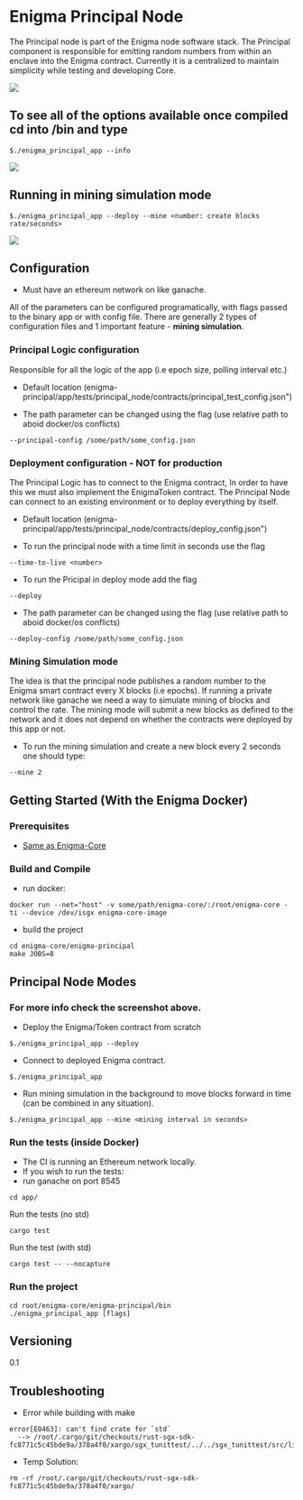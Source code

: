 # Enigma Principal Node

The Principal node is part of the Enigma node software stack. 
The Principal component  is responsible for emitting random numbers from within an enclave into the Enigma contract. 
Currently it is a centralized to maintain simplicity while testing and developing Core.

<img src="https://drone.enigma.co/api/badges/enigmampc/enigma-core/status.svg?branch=principal-node-isan" />

## To see all of the options available once compiled cd into /bin and type
```
$./enigma_principal_app --info
```
<img src="https://image.ibb.co/nOcLry/newinfo.png" />

## Running in mining simulation mode
```
$./enigma_principal_app --deploy --mine <number: create blocks rate/seconds>
```
<img src="https://image.ibb.co/hunpJd/mininig.png" />

## Configuration

* Must have an ethereum network on like ganache. 

All of the parameters can be configured programatically, with flags passed to the binary app or with config file. 
There are generally 2 types of configuration files and 1 important feature - **mining simulation**. 

### Principal Logic configuration 

Responsible for all the logic of the app (i.e epoch size, polling interval etc.)

* Default location (enigma-principal/app/tests/principal_node/contracts/principal_test_config.json")

* The path parameter can be changed using the flag (use relative path to aboid docker/os conflicts)

```
--principal-config /some/path/some_config.json
```
### Deployment configuration - NOT for production

The Principal Logic has to connect to the Enigma contract, In order to have this we must also implement the EnigmaToken contract.
The Principal Node can connect to an existing environment or to deploy everything by itself. 

* Default location (enigma-principal/app/tests/principal_node/contracts/deploy_config.json")

* To run the principal node with a time limit in seconds use the flag 

```
--time-to-live <number>
```

* To run the Pricipal in deploy mode add the flag 

```
--deploy
```

* The path parameter can be changed using the flag (use relative path to aboid docker/os conflicts)

```
--deploy-config /some/path/some_config.json
```

### Mining Simulation mode

The idea is that the principal node publishes a random number to the Enigma smart contract every X blocks (i.e epochs). 
If running a private network like ganache we need a way to simulate mining of blocks and control the rate. 
The mining mode will submit a new blocks as defined to the network and it does not depend on whether the contracts were deployed by this app or not. 

* To run the mining simulation and create a new block every 2 seconds one should type: 

``` 
--mine 2
```

## Getting Started (With the Enigma Docker)


### Prerequisites

* [Same as Enigma-Core](https://github.com/enigmampc/enigma-core/blob/master/README.md)

### Build and Compile 

* run docker:

```
docker run --net="host" -v some/path/enigma-core/:/root/enigma-core -ti --device /dev/isgx enigma-core-image
```

* build the project 

```
cd enigma-core/enigma-principal
make JOBS=8
```

## Principal Node Modes 

### For more info check the screenshot above.

* Deploy the Enigma/Token contract from scratch 
```
$./enigma_principal_app --deploy 
```
* Connect to deployed Enigma contract.
```
$./enigma_principal_app
```
* Run mining simulation in the background to move blocks forward in time (can be combined in any situation).
```
$./enigma_principal_app --mine <mining interval in seconds>
```
### Run the tests (inside Docker)

* The CI is running an Ethereum network locally.
* If you wish to run the tests:
* run ganache on port 8545 
  
```
cd app/
```
Run the tests (no std)
```
cargo test
```
Run the test (with std)
```
cargo test -- --nocapture
```

### Run the project

```
cd root/enigma-core/enigma-principal/bin
./enigma_principal_app [flags]
```

## Versioning

0.1

## Troubleshooting

* Error while building with make 
```
error[E0463]: can't find crate for `std`
  --> /root/.cargo/git/checkouts/rust-sgx-sdk-fc8771c5c45bde9a/378a4f0/xargo/sgx_tunittest/../../sgx_tunittest/src/lib.rs:88:1
```
* Temp Solution: 
```
rm -rf /root/.cargo/git/checkouts/rust-sgx-sdk-fc8771c5c45bde9a/378a4f0/xargo/
```


